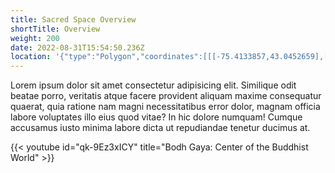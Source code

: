 ```yaml
---
title: Sacred Space Overview
shortTitle: Overview
weight: 200
date: 2022-08-31T15:54:50.236Z
location: '{"type":"Polygon","coordinates":[[[-75.4133857,43.0452659],[-75.4075149,43.0441262],[-75.4031117,43.0479474],[-75.3998553,43.0477463],[-75.3993508,43.0507293],[-75.4022862,43.0522375],[-75.4019651,43.0530419],[-75.4018734,43.055723],[-75.4035245,43.0569965],[-75.4052216,43.056963],[-75.4107713,43.0552203],[-75.4128812,43.0536116],[-75.4103127,43.0512656],[-75.4104503,43.0496232],[-75.4120556,43.0494557],[-75.4133857,43.0452659]]]}'
---
```


Lorem ipsum dolor sit amet consectetur adipisicing elit. Similique odit beatae porro, veritatis atque facere provident aliquam maxime consequatur quaerat, quia ratione nam magni necessitatibus error dolor, magnam officia labore voluptates illo eius quod vitae? In hic dolore numquam! Cumque accusamus iusto minima labore dicta ut repudiandae tenetur ducimus at.

{{< youtube id="qk-9Ez3xICY" title="Bodh Gaya: Center of the Buddhist World" >}}